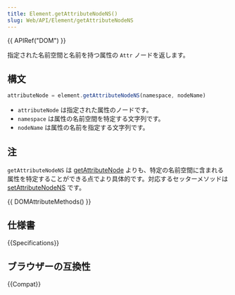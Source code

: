```yaml
---
title: Element.getAttributeNodeNS()
slug: Web/API/Element/getAttributeNodeNS
---
```

{{ APIRef("DOM") }}

指定された名前空間と名前を持つ属性の `Attr` ノードを返します。

## 構文

```js
attributeNode = element.getAttributeNodeNS(namespace, nodeName)
```

- `attributeNode` は指定された属性のノードです。
- `namespace` は属性の名前空間を特定する文字列です。
- `nodeName` は属性の名前を指定する文字列です。

## 注

`getAttributeNodeNS` は [getAttributeNode](getAttributeNode) よりも、特定の名前空間に含まれる属性を特定することができる点でより具体的です。対応するセッターメソッドは [setAttributeNodeNS](/ja/docs/Web/API/Element/setAttributeNodeNS) です。

{{ DOMAttributeMethods() }}

## 仕様書

{{Specifications}}

## ブラウザーの互換性

{{Compat}}
